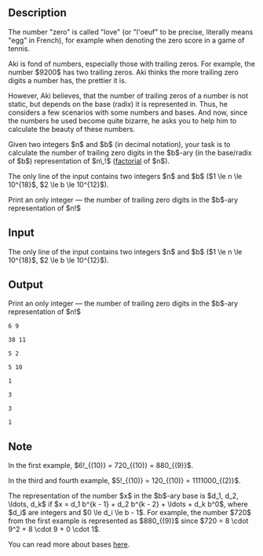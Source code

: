 ## Description

<div><div class="epigraph"><div class="epigraph-text"> The number "zero" is called "love" (or "l'oeuf" to be precise, literally means "egg" in French), for example when denoting the zero score in a game of tennis. </div></div><p>Aki is fond of numbers, especially those with trailing zeros. For example, the number $9200$ has two trailing zeros. Aki thinks the more trailing zero digits a number has, the prettier it is.</p><p>However, Aki believes, that the number of trailing zeros of a number is not static, but depends on the base (radix) it is represented in. Thus, he considers a few scenarios with some numbers and bases. And now, since the numbers he used become quite bizarre, he asks you to help him to calculate the beauty of these numbers.</p><p>Given two integers $n$ and $b$ (in decimal notation), your task is to calculate the number of trailing zero digits in the $b$-ary (in the base/radix of $b$) representation of $n\,!$ (<a href="https://en.wikipedia.org/wiki/Factorial">factorial</a> of $n$). </p></div><div class="input-specification"><p>The only line of the input contains two integers $n$ and $b$ ($1 \le n \le 10^{18}$, $2 \le b \le 10^{12}$).</p></div><div class="output-specification"><p>Print an only integer&nbsp;— the number of trailing zero digits in the $b$-ary representation of $n!$</p></div>

## Input

<p>The only line of the input contains two integers $n$ and $b$ ($1 \le n \le 10^{18}$, $2 \le b \le 10^{12}$).</p>

## Output

<p>Print an only integer&nbsp;— the number of trailing zero digits in the $b$-ary representation of $n!$</p>





```input1
6 9

```




```input2
38 11

```




```input3
5 2

```




```input4
5 10

```




```output1
1

```




```output2
3

```




```output3
3

```




```output4
1

```



## Note

<p>In the first example, $6!_{(10)} = 720_{(10)} = 880_{(9)}$.</p><p>In the third and fourth example, $5!_{(10)} = 120_{(10)} = 1111000_{(2)}$.</p><p>The representation of the number $x$ in the $b$-ary base is $d_1, d_2, \ldots, d_k$ if $x = d_1 b^{k - 1} + d_2 b^{k - 2} + \ldots + d_k b^0$, where $d_i$ are integers and $0 \le d_i \le b - 1$. For example, the number $720$ from the first example is represented as $880_{(9)}$ since $720 = 8 \cdot 9^2 + 8 \cdot 9 + 0 \cdot 1$.</p><p>You can read more about bases <a href="https://en.wikipedia.org/wiki/Radix">here</a>.</p>
